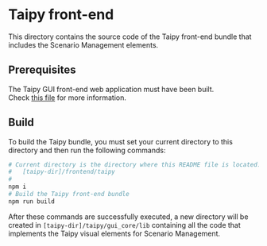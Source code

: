 # Taipy front-end

This directory contains the source code of the Taipy front-end bundle that includes the
Scenario Management elements.

## Prerequisites

The Taipy GUI front-end web application must have been built.<br/>
Check [this file](../taipy-gui/README.md) for more information.

## Build

To build the Taipy bundle, you must set your current directory to this directory and then
run the following commands:

```bash
# Current directory is the directory where this README file is located:
#   [taipy-dir]/frontend/taipy
#
npm i
# Build the Taipy front-end bundle
npm run build
```

After these commands are successfully executed, a new directory will be created in
`[taipy-dir]/taipy/gui_core/lib` containing all the code that implements the Taipy visual elements
for Scenario Management.
